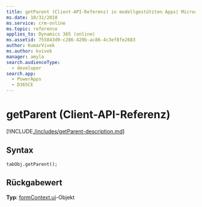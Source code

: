 ```yaml
---
title: getParent (Client-API-Referenz) in modellgestützten Apps| MicrosoftDocs
ms.date: 10/31/2018
ms.service: crm-online
ms.topic: reference
applies_to: Dynamics 365 (online)
ms.assetid: 755843d9-c286-420b-ac86-4c3ef8fe2683
author: KumarVivek
ms.author: kvivek
manager: amyla
search.audienceType:
  - developer
search.app:
  - PowerApps
  - D365CE
---
```

# <a name="getparent-client-api-reference"></a>getParent (Client-API-Referenz)



[!INCLUDE[./includes/getParent-description.md](./includes/getParent-description.md)]

## <a name="syntax"></a>Syntax

`tabObj.getParent();`

## <a name="return-value"></a>Rückgabewert

**Typ**: [formContext.ui](../formContext-ui.md)-Objekt


